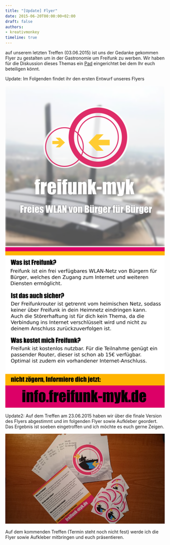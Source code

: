 ```yaml
---
title: "[Update] Flyer"
date: 2015-06-20T00:00:00+02:00
draft: false
authors:
- kreativmonkey
timeline: true
---
```


auf unserem letzten Treffen (03.06.2015) ist uns der Gedanke gekommen Flyer zu gestalten um in der Gastronomie um Freifunk zu werben. Wir haben für die Diskussion dieses Themas ein [Pad](https://pad.freifunk.net/p/Flyertext) eingerichtet bei dem Ihr euch beteiligen könnt.

Update: Im Folgenden findet ihr den ersten Entwurf unseres Flyers

![Flyer Vorderseite](images/flyer_vorderseite.png)
![Flyer Rückseite](images/flyer_rueckseite.png)

Update2: Auf dem Treffen am 23.06.2015 haben wir über die finale Version des Flyers abgestimmt und im folgenden Flyer sowie Aufkleber geordert. Das Ergebnis ist soeben eingetroffen und ich möchte es euch gerne Zeigen.

![Flyer Rückseite](images/featured-dsc_9744-small3.jpg)

Auf dem kommenden Treffen (Termin steht noch nicht fest) werde ich die Flyer sowie Aufkleber mitbringen und euch präsentieren.
